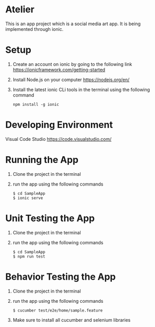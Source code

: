 # Atelier

This is an app project which is a social media art app. It is being implemented through ionic.  

# Setup
1. Create an account on ionic by going to the following link
https://ionicframework.com/getting-started
2. Install Node.js on your computer https://nodejs.org/en/
3. Install the latest ionic CLi tools in the terminal using the following command
    
       
       npm install -g ionic

# Developing Environment
Visual Code Studio https://code.visualstudio.com/

# Running the App
1. Clone the project in the terminal
2. run the app using the following commands

       $ cd SampleApp 
       $ ionic serve
       
       
# Unit Testing the App
1. Clone the project in the terminal
2. run the app using the following commands

       $ cd SampleApp 
       $ npm run test
       

# Behavior Testing the App
1. Clone the project in the terminal
2. run the app using the following commands

       $ cucumber test/e2e/home/sample.feature

3. Make sure to install all cucumber and selenium libraries
       
